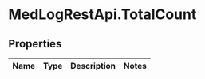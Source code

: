 # MedLogRestApi.TotalCount

## Properties

Name | Type | Description | Notes
------------ | ------------- | ------------- | -------------


